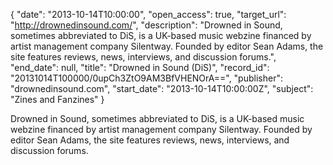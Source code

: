 {
  "date": "2013-10-14T10:00:00", 
  "open_access": true, 
  "target_url": "http://drownedinsound.com/", 
  "description": "Drowned in Sound, sometimes abbreviated to DiS, is a UK-based music webzine financed by artist management company Silentway. Founded by editor Sean Adams, the site features reviews, news, interviews, and discussion forums.", 
  "end_date": null, 
  "title": "Drowned in Sound (DiS)", 
  "record_id": "20131014T100000/0upCh3ZtO9AM3BfVHENOrA==", 
  "publisher": "drownedinsound.com", 
  "start_date": "2013-10-14T10:00:00Z", 
  "subject": "Zines and Fanzines"
}

Drowned in Sound, sometimes abbreviated to DiS, is a UK-based music webzine financed by artist management company Silentway. Founded by editor Sean Adams, the site features reviews, news, interviews, and discussion forums.
